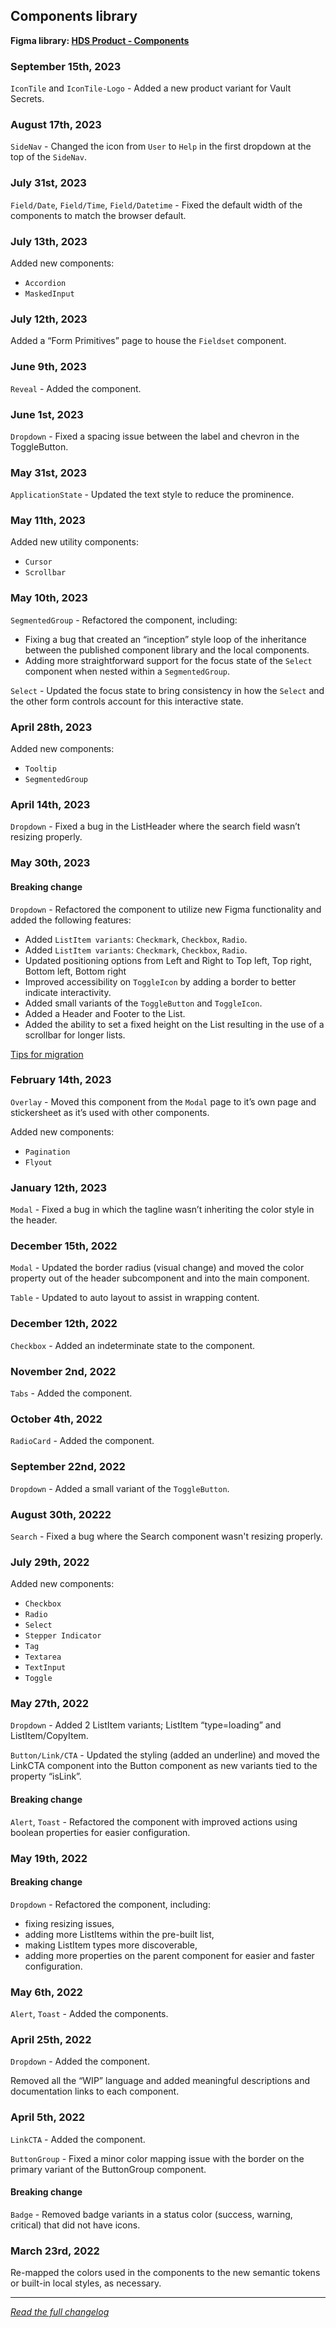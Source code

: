 <!--
 Copyright (c) HashiCorp, Inc.
 SPDX-License-Identifier: MPL-2.0
-->

<!-- THIS IS AN AUTOGENERATED FILE. DO NOT EDIT THIS FILE DIRECTLY. -->

## Components library

<p class="doc-whats-new-changelog-figma-library">
  <strong>Figma library: <a href="https://www.figma.com/file/noyY6dUMDYjmySpHcMjhkN/HDS-Product---Components?type=design&node-id=6790-10926&mode=design&t=Ps0aMGZ6F3z7bAJ4-0" target="_blank" rel="noopener noreferrer">HDS Product - Components</a></strong>
</p>


### September 15th, 2023

`IconTile` and `IconTile-Logo` - Added a new product variant for Vault Secrets.

### August 17th, 2023

`SideNav` - Changed the icon from `User` to `Help` in the first dropdown at the top of the `SideNav`.

### July 31st, 2023

`Field/Date`, `Field/Time`, `Field/Datetime` - Fixed the default width of the components to match the browser default.

### July 13th, 2023

Added new components: 

- `Accordion`
- `MaskedInput`

### July 12th, 2023

Added a “Form Primitives” page to house the `Fieldset` component.

### June 9th, 2023

`Reveal` - Added the component.

### June 1st, 2023

`Dropdown` - Fixed a spacing issue between the label and chevron in the ToggleButton.

### May 31st, 2023

`ApplicationState` - Updated the text style to reduce the prominence.

### May 11th, 2023

Added new utility components: 

- `Cursor`
- `Scrollbar`

### May 10th, 2023

`SegmentedGroup` - Refactored the component, including:

- Fixing a bug that created an “inception” style loop of the inheritance between the published component library and the local components.
- Adding more straightforward support for the focus state of the `Select` component when nested within a `SegmentedGroup`.

`Select` - Updated the focus state to bring consistency in how the `Select` and the other form controls account for this interactive state.

### April 28th, 2023

Added new components: 

- `Tooltip`
- `SegmentedGroup`

### April 14th, 2023

`Dropdown` - Fixed a bug in the ListHeader where the search field wasn’t resizing properly.

### May 30th, 2023

#### Breaking change

`Dropdown` - Refactored the component to utilize new Figma functionality and added the following features:

- Added `ListItem variants`: `Checkmark`, `Checkbox`, `Radio`.
- Added `ListItem variants`: `Checkmark`, `Checkbox`, `Radio`.
- Updated positioning options from Left and Right to Top left, Top right, Bottom left, Bottom right
- Improved accessibility on `ToggleIcon` by adding a border to better indicate interactivity.
- Added small variants of the `ToggleButton` and `ToggleIcon`.
- Added a Header and Footer to the List.
- Added the ability to set a fixed height on the List resulting in the use of a scrollbar for longer lists.

[Tips for migration](https://www.figma.com/file/noyY6dUMDYjmySpHcMjhkN/HDS-Product---Components?type=design&node-id=6264-20834&mode=design)

### February 14th, 2023

`Overlay` - Moved this component from the `Modal` page to it’s own page and stickersheet as it’s used with other components.

Added new components: 
- `Pagination`
- `Flyout`

### January 12th, 2023

`Modal` - Fixed a bug in which the tagline wasn’t inheriting the color style in the header.

### December 15th, 2022

`Modal` - Updated the border radius (visual change) and moved the color property out of the header subcomponent and into the main component.

`Table` - Updated to auto layout to assist in wrapping content.

### December 12th, 2022

`Checkbox` - Added an indeterminate state to the component.

### November 2nd, 2022

`Tabs` - Added the component.

### October 4th, 2022

`RadioCard` - Added the component.

### September 22nd, 2022

`Dropdown` - Added a small variant of the `ToggleButton`.

### August 30th, 20222

`Search` - Fixed a bug where the Search component wasn't resizing properly.

### July 29th, 2022

Added new components: 

- `Checkbox`
- `Radio`
- `Select`
- `Stepper Indicator`
- `Tag`
- `Textarea`
- `TextInput`
- `Toggle`

### May 27th, 2022

`Dropdown` - Added 2 ListItem variants; ListItem “type=loading” and ListItem/CopyItem.

`Button/Link/CTA` - Updated the styling (added an underline) and moved the LinkCTA component into the Button component as new variants tied to the property “isLink”.

#### Breaking change

`Alert`, `Toast` - Refactored the component with improved actions using boolean properties for easier configuration.

### May 19th, 2022

#### Breaking change

`Dropdown` - Refactored the component, including: 

- fixing resizing issues,
- adding more ListItems within the pre-built list,
- making ListItem types more discoverable, 
- adding more properties on the parent component for easier and faster configuration.

### May 6th, 2022

`Alert`, `Toast` - Added the components.

### April 25th, 2022

`Dropdown` - Added the component. 

Removed all the “WIP” language and added meaningful descriptions and documentation links to each component.

### April 5th, 2022

`LinkCTA` - Added the component.

`ButtonGroup` - Fixed a minor color mapping issue with the border on the primary variant of the ButtonGroup component.

#### Breaking change

`Badge` - Removed badge variants in a status color (success, warning, critical) that did not have icons. 

### March 23rd, 2022

Re-mapped the colors used in the components to the new semantic tokens or built-in local styles, as necessary.


---

_[Read the full changelog](https://github.com/hashicorp/design-system/blob/main/packages/components/CHANGELOG-FIGMA-COMPONENTS.md)_